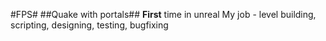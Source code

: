 #FPS#
##Quake with portals##
**First** time in unreal
My job - level building, scripting, designing, testing, bugfixing
